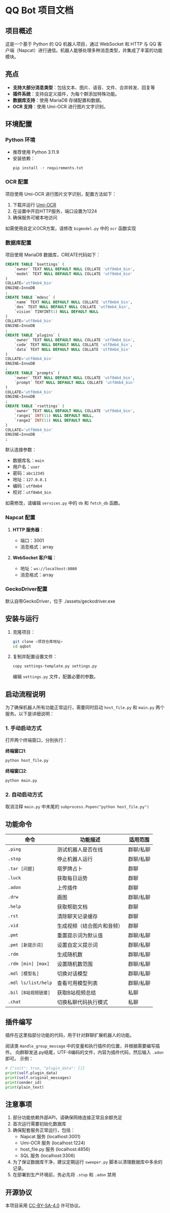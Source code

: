 # QQ Bot 项目文档

## 项目概述

这是一个基于 Python 的 QQ 机器人项目，通过 WebSocket 和 HTTP 与 QQ 客户端（Napcat）进行通信。机器人能够处理多种消息类型，并集成了丰富的功能模块。

## 亮点

- **支持大部分消息类型**：包括文本、图片、语音、文件、合并转发、回复等
- **插件系统**：支持自定义插件，为每个群添加特殊功能。
- **数据库支持**：使用 MariaDB 存储配置和数据。
- **OCR 支持**：使用 Umi-OCR 进行图片文字识别。

## 环境配置

### Python 环境
- 推荐使用 Python 3.11.9
- 安装依赖：
  ```bash
  pip install -r requirements.txt
  ```

### OCR 配置
项目使用 Umi-OCR 进行图片文字识别，配置方法如下：

1. 下载并运行 [Umi-OCR](https://github.com/hiroi-sora/Umi-OCR)
2. 在设置中开启HTTP服务，端口设置为1224
3. 确保服务可被本地访问

如需使用自定义OCR方案，请修改 `bigmodel.py` 中的 `ocr` 函数实现

### 数据库配置
项目使用 MariaDB 数据库，CREATE代码如下：

```sql
CREATE TABLE `bsettings` (
	`owner` TEXT NULL DEFAULT NULL COLLATE 'utf8mb4_bin',
	`model` TEXT NULL DEFAULT NULL COLLATE 'utf8mb4_bin'
)
COLLATE='utf8mb4_bin'
ENGINE=InnoDB
;
CREATE TABLE `mdesc` (
	`name` TEXT NULL DEFAULT NULL COLLATE 'utf8mb4_bin',
	`des` TEXT NULL DEFAULT NULL COLLATE 'utf8mb4_bin',
	`vision` TINYINT(1) NULL DEFAULT NULL
)
COLLATE='utf8mb4_bin'
ENGINE=InnoDB
;
CREATE TABLE `plugins` (
	`owner` TEXT NULL DEFAULT NULL COLLATE 'utf8mb4_bin',
	`code` TEXT NULL DEFAULT NULL COLLATE 'utf8mb4_bin',
	`data` TEXT NULL DEFAULT NULL COLLATE 'utf8mb4_bin'
)
COLLATE='utf8mb4_bin'
ENGINE=InnoDB
;
CREATE TABLE `prompts` (
	`owner` TEXT NULL DEFAULT NULL COLLATE 'utf8mb4_bin',
	`prompt` TEXT NULL DEFAULT NULL COLLATE 'utf8mb4_bin'
)
COLLATE='utf8mb4_bin'
ENGINE=InnoDB
;
CREATE TABLE `rsettings` (
	`owner` TEXT NULL DEFAULT NULL COLLATE 'utf8mb4_bin',
	`range1` INT(11) NULL DEFAULT NULL,
	`range2` INT(11) NULL DEFAULT NULL
)
COLLATE='utf8mb4_bin'
ENGINE=InnoDB
;
```

默认连接参数：
- 数据库名：`main`
- 用户名：`user`
- 密码：`abc12345`
- 地址：`127.0.0.1`
- 编码：`utf8mb4`
- 校对：`utf8mb4_bin`

如需修改，请编辑 `services.py` 中的 `db` 和 `fetch_db` 函数。

### Napcat 配置

1. **HTTP 服务器**：
   - 端口：3001
   - 消息格式：array

2. **WebSocket 客户端**：
   - 地址：`ws://localhost:8080`
   - 消息格式：array

### GeckoDriver配置
默认自带GeckoDriver，位于 ./assets/geckodriver.exe

## 安装与运行

1. 克隆项目：
   ```bash
   git clone <项目仓库地址>
   cd qqbot
   ```

2. 复制并配置设置文件：
   ```bash
   copy settings-template.py settings.py
   ```
   编辑 `settings.py` 文件，配置必要的参数。

## 启动流程说明

为了确保机器人所有功能正常运行，需要同时启动 `host_file.py` 和 `main.py` 两个服务。以下是详细说明：

### 1. 手动启动方式

打开两个终端窗口，分别执行：

**终端窗口1**:
```bash
python host_file.py
```

**终端窗口2**:
```bash
python main.py
```

### 2. 自动启动方式
取消注释 `main.py` 中末尾的 `subprocess.Popen("python host_file.py")`

## 功能命令

| 命令 | 功能描述 | 适用范围 |
|------|----------|----------|
| `.ping` | 测试机器人是否在线 | 群聊/私聊 |
| `.stop` | 停止机器人运行 | 群聊/私聊 |
| `.tar [问题]` | 塔罗牌占卜 | 群聊 |
| `.luck` | 获取每日运势 | 群聊 |
| `.adon` | 上传插件 | 群聊 |
| `.drw ` | 画图 | 群聊/私聊 |
| `.help` | 获取帮助文档 | 群聊 |
| `.rst` | 清除聊天记录缓存 | 群聊 |
| `.vid` | 生成视频（结合图片和音频） | 群聊 |
| `.pmt` | 重置提示词为默认值 | 群聊/私聊 |
| `.pmt [新提示词]` | 设置自定义提示词 | 群聊/私聊 |
| `.rdm` | 生成随机数 | 群聊/私聊 |
| `.rdm [min] [max]` | 设置随机数范围 | 群聊/私聊 |
| `.mdl [模型名]` | 切换对话模型 | 群聊/私聊 |
| `.mdl ls/list/help` | 查看可用模型列表 | 群聊/私聊 |
| `.bil [B站视频链接]` | 获取B站视频总结 | 私聊 |
| `.chat` | 切换私聊代码执行模式 | 私聊 |

## 插件编写

插件在这里指部分功能的代码，用于针对群聊扩展机器人的功能。

阅读类 `Handle_group_message` 中的变量和执行插件的位置，并根据需要编写插件。
向群聊发送.py结尾，UTF-8编码的文件，内容为插件代码，然后输入 `.adon` 即可。
示例：
```python
# {"init": true, "plugin_data": []}
print(self.plugin_data)
print(self.original_messages)
print(sender_id)
print(plain_text)
```

## 注意事项

1. 部分功能依赖外部API，请确保网络连接正常且余额充足
2. 首次运行需要初始化数据库
3. 确保配套服务正常运行，包括：
   - Napcat 服务 (localhost:3001)
   - Umi-OCR 服务 (localhost:1224)
   - host_file.py 服务 (localhost:4856)
   - SQL 服务 (localhost:3306)
4. 为了保证数据库干净，建议定期运行 `sweeper.py` 脚本以清理数据库中多余的记录。
5. 在部署到生产环境前，务必先将 `.stop` 和 `.adon` 禁用

## 开源协议

本项目采用 [CC-BY-SA-4.0](https://creativecommons.org/licenses/by-sa/4.0/) 许可协议。